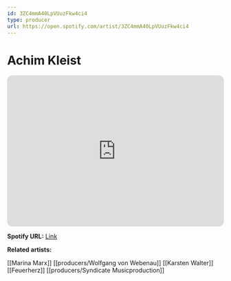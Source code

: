 ```yaml
---
id: 3ZC4mmA40LpVUuzFkw4ci4
type: producer
url: https://open.spotify.com/artist/3ZC4mmA40LpVUuzFkw4ci4
---
```

# Achim Kleist

<iframe style="border-radius:12px" src="https://open.spotify.com/embed/artist/3ZC4mmA40LpVUuzFkw4ci4" width="100%" height="352" frameBorder="0" allowfullscreen="" allow="autoplay; clipboard-write; encrypted-media; fullscreen; picture-in-picture" loading="lazy"></iframe>

**Spotify URL:** [Link](https://open.spotify.com/artist/3ZC4mmA40LpVUuzFkw4ci4)

**Related artists:**

[[Marina Marx]]
[[producers/Wolfgang von Webenau]]
[[Karsten Walter]]
[[Feuerherz]]
[[producers/Syndicate Musicproduction]]
